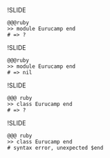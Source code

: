 !SLIDE

    @@@ruby
    >> module Eurucamp end
    # => ?

!SLIDE

    @@@ruby
    >> module Eurucamp end
    # => nil

!SLIDE

    @@@ ruby
    >> class Eurucamp end
    # => ?

!SLIDE

    @@@ ruby
    >> class Eurucamp end
    # syntax error, unexpected $end

